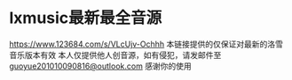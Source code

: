 # lxmusic最新最全音源
https://www.123684.com/s/VLcUjv-Ochhh
本链接提供的仅保证对最新的洛雪音乐版本有效
本人仅提供他人创音源，如有侵犯，请发邮件至
guoyue201010090816@outlook.com
感谢你的使用

